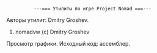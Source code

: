 ﻿              ---=== Утилиты по игре Project Nomad ===---

Авторы утилит: Dmitry Groshev.

1. nomadvw (c) Dmitry Groshev

Просмотр графики. Исходный код: ассемблер.